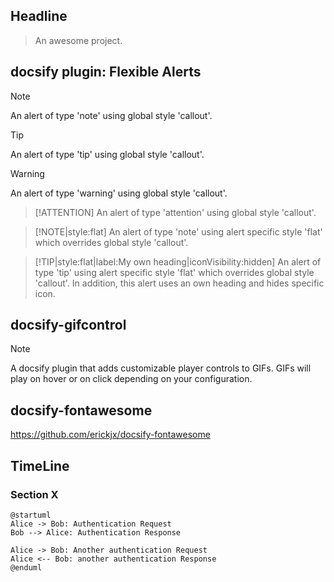 ## Headline 

> An awesome project.

## docsify plugin: Flexible Alerts
> [!NOTE]
> An alert of type 'note' using global style 'callout'.

> [!TIP]
> An alert of type 'tip' using global style 'callout'.

> [!WARNING]
> An alert of type 'warning' using global style 'callout'.

> [!ATTENTION]
> An alert of type 'attention' using global style 'callout'.

> [!NOTE|style:flat]
> An alert of type 'note' using alert specific style 'flat' which overrides global style 'callout'.

> [!TIP|style:flat|label:My own heading|iconVisibility:hidden]
> An alert of type 'tip' using alert specific style 'flat' which overrides global style 'callout'.
> In addition, this alert uses an own heading and hides specific icon.

## docsify-gifcontrol
> [!NOTE]
> A docsify plugin that adds customizable player controls to GIFs. GIFs will play on hover or on click depending on your configuration.

## docsify-fontawesome
https://github.com/erickjx/docsify-fontawesome


## TimeLine
### Section X
```plantuml
@startuml
Alice -> Bob: Authentication Request
Bob --> Alice: Authentication Response

Alice -> Bob: Another authentication Request
Alice <-- Bob: another authentication Response
@enduml
```
